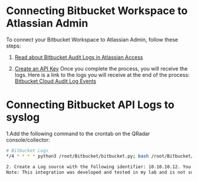 # Connecting Bitbucket Workspace to Atlassian Admin

To connect your Bitbucket Workspace to Atlassian Admin, follow these steps:

1. [Read about Bitbucket Audit Logs in Atlassian Access](https://bitbucket.org/blog/bitbucket-audit-logs-are-now-available-in-atlassian-access)

2. [Create an API Key](https://support.atlassian.com/organization-administration/docs/manage-an-organization-with-the-admin-apis)
Once you complete the process, you will receive the logs. Here is a link to the logs you will receive at the end of the process:
[Bitbucket Cloud Audit Log Events](https://confluence.atlassian.com/bbkb/bitbucket-cloud-audit-log-events-1178872155.html)

# Connecting Bitbucket API Logs to syslog
1.Add the following command to the crontab on the QRadar console/collector:
```bash
# Bitbucket Logs
*/4 * * * * python3 /root/Bitbucket/bitbucket.py; bash /root/Bitbucket/sendLogs.sh

2. Create a Log source with the following identifier: 10.10.10.12. You can change it, but you will need to update it in the sendLogs.sh script as well.
Note: This integration was developed and tested in my lab and is not supported by IBM DSM guide. Use it at your own risk.





